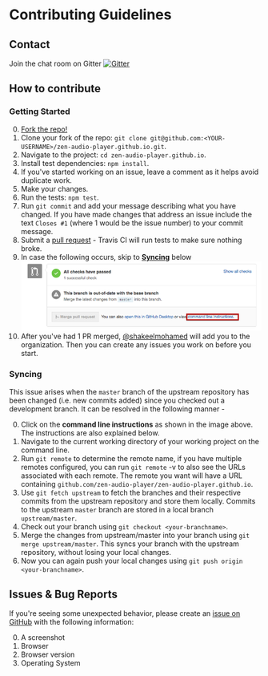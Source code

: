 # Contributing Guidelines

## Contact

Join the chat room on Gitter
[![Gitter](https://badges.gitter.im/Join%20Chat.svg)](https://gitter.im/zen-audio-player/zen-audio-player.github.io?utm_source=badge&utm_medium=badge&utm_campaign=pr-badge)

## How to contribute

### Getting Started

0. [Fork the repo!](https://github.com/zen-audio-player/zen-audio-player.github.io#fork-destination-box)
0. Clone your fork of the repo: `git clone git@github.com:<YOUR-USERNAME>/zen-audio-player.github.io.git`.
0. Navigate to the project: `cd zen-audio-player.github.io`.
0. Install test dependencies: `npm install`.
0. If you've started working on an issue, leave a comment as it helps avoid duplicate work.
0. Make your changes.
0. Run the tests: `npm test`.
0. Run `git commit` and add your message describing what you have changed. If you have made changes that address an issue include the text `Closes #1` (where 1 would be the issue number) to your commit message.
0. Submit a [pull request](https://github.com/zen-audio-player/zen-audio-player.github.io/pulls) - Travis CI will run tests to make sure nothing broke.
0. In case the following occurs, skip to **[Syncing](#syncing)** below  
![out of sync](/.github/outofsync.png)
0. After you've had 1 PR merged, [@shakeelmohamed](http://github.com/shakeelmohamed) will add you to the organization. Then you can create any issues you work on before you start.

### Syncing  

This issue arises when the `master` branch of the upstream repository has been changed (i.e. new commits added) since you checked out a development branch. It can be resolved in the following manner -  
  
0. Click on the **command line instructions**  as shown in the image above. The instructions are also explained below.  
0. Navigate to the current working directory of your working project on the command line. 
0. Run `git remote` to determine the remote name, if you have multiple remotes configured, you can run `git remote` -v to also see the URLs associated with each remote. The remote you want will have a URL containing `github.com/zen-audio-player/zen-audio-player.github.io`.  
0. Use `git fetch upstream` to fetch the branches and their respective commits from the upstream repository and store them locally. Commits to the upstream `master` branch are stored in a local branch `upstream/master`.  
0. Check out your branch using `git checkout <your-branchname>`.  
0. Merge the changes from upstream/master into your branch using `git merge upstream/master`. This syncs your branch with the upstream repository, without losing your local changes.  
0. Now you can again push your local changes using `git push origin <your-branchname>`.

## Issues & Bug Reports

If you're seeing some unexpected behavior, please create an [issue on GitHub](https://github.com/zen-audio-player/zen-audio-player.github.io/issues) with the following information:

0. A screenshot
0. Browser
0. Browser version
0. Operating System
